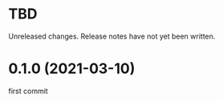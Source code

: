 TBD
===
Unreleased changes. Release notes have not yet been written.

0.1.0 (2021-03-10)
=====

first commit
